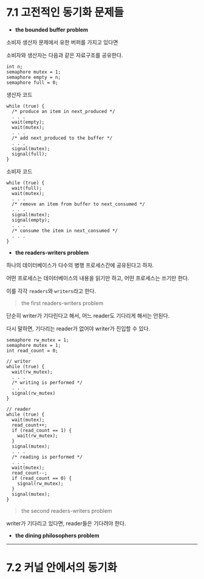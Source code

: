 # 7.1 고전적인 동기화 문제들

* **the bounded buffer problem**

소비자 생산자 문제에서 유한 버퍼를 가지고 있다면

소비자와 생산자는 다음과 같은 자료구조를 공유한다.

```
int n;
semaphore mutex = 1;
semaphore empty = n;
semaphore full = 0;
```

생산자 코드

```
while (true) {
  /* produce an item in next_produced */
  . . .
  wait(empty);
  wait(mutex);
  . . .
  /* add next_produced to the buffer */
  . . .
  signal(mutex);
  signal(full);
}
```

소비자 코드

```
while (true) {
  wait(full);
  wait(mutex);
  . . .
  /* remove an item from buffer to next_consumed */
  . . .
  signal(mutex);
  signal(empty);
  . . .
  /* consume the item in next_consumed */
  . . .
}
```

* **the readers-writers problem**

하나의 데이터베이스가 다수의 병행 프로세스간에 공유된다고 하자.

어떤 프로세스는 데이터베이스의 내용을 읽기만 하고, 어떤 프로세스는 쓰기만 한다.

이를 각각 `readers`와 `writers`라고 한다.

> the first readers-writers problem

단순히 writer가 기다린다고 해서, 어느 reader도 기다리게 해서는 안된다.

다시 말하면, 기다리는 reader가 없어야 writer가 진입할 수 있다.

```
semaphore rw_mutex = 1;
semaphore mutex = 1;
int read_count = 0;

// writer
while (true) {
  wait(rw_mutex);
  . . .
  /* writing is performed */
  . . .
  signal(rw_mutex)
}

// reader
while (true) {
  wait(mutex);
  read_count++;
  if (read_count == 1) {
    wait(rw_mutex);
  }
  signal(mutex);
  . . .
  /* reading is performed */
  . . .
  wait(mutex);
  read_count--;
  if (read_count == 0) {
    signal(rw_mutex);
  }
  signal(mutex);
}
```

> the second readers-writers problem

writer가 기다리고 있다면, reader들은 기다려야 한다.

* **the dining philosophers problem**

* * *

# 7.2 커널 안에서의 동기화

